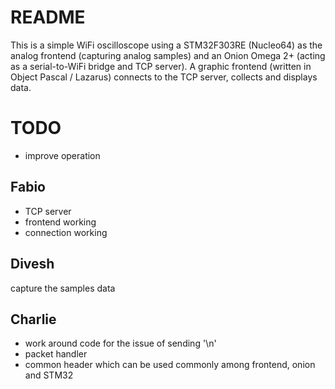 # README #

This is a simple WiFi oscilloscope using a STM32F303RE (Nucleo64) as the analog frontend (capturing analog samples) and an Onion Omega 2+ (acting as a serial-to-WiFi bridge and TCP server).
A graphic frontend (written in Object Pascal / Lazarus) connects to the TCP server, collects and displays data.

# TODO #

* improve operation

## Fabio ##
* TCP server
* frontend working
* connection working

## Divesh ##
capture the samples data

## Charlie ##
* work around code for the issue of sending '\n'
* packet handler
* common header which can be used commonly among frontend, onion and STM32

## ##